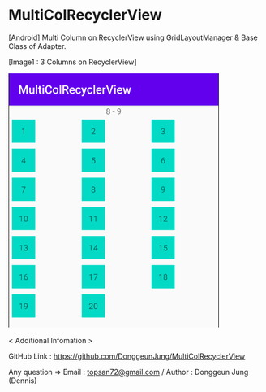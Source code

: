 # MultiColRecyclerView
[Android] Multi Column on RecyclerView using GridLayoutManager & Base Class of Adapter.



[Image1 : 3 Columns on RecyclerView]

<div>
<img src="https://github.com/DonggeunJung/MultiColRecyclerView/blob/main/ScreenShot01.png?raw=true width="300px" height="500px"></img>
</div>




< Additional Infomation >

GitHub Link : https://github.com/DonggeunJung/MultiColRecyclerView

Any question => Email : topsan72@gmail.com / Author : Donggeun Jung (Dennis)
